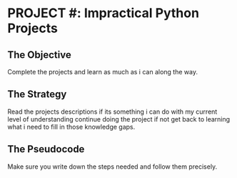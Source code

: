<h1><strong>PROJECT #: Impractical Python Projects</strong></h1>

<h2>The Objective</h2>

<p>Complete the projects and learn as much as i can along the way.</p>

<h2>The Strategy</h2>
<p> Read the projects descriptions if its something i can do with my current level of understanding continue doing the project if not get back to learning what i need to fill in those knowledge gaps.  </p>

<h2>The Pseudocode</h2>
<p>Make sure you write down the steps needed and follow them precisely. </p>

</ul>
